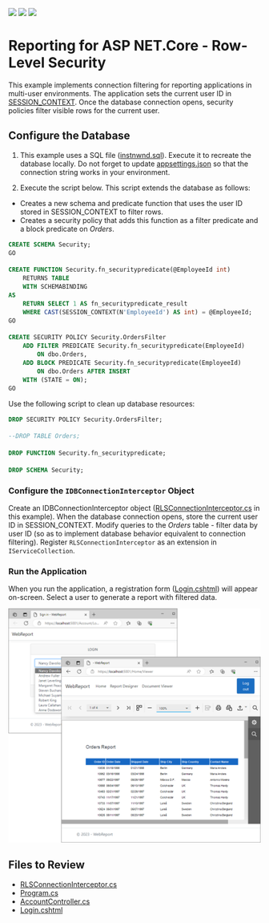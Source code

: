<!-- default badges list -->
![](https://img.shields.io/endpoint?url=https://codecentral.devexpress.com/api/v1/VersionRange/654529367/2023.1)
[![](https://img.shields.io/badge/Open_in_DevExpress_Support_Center-FF7200?style=flat-square&logo=DevExpress&logoColor=white)](https://supportcenter.devexpress.com/ticket/details/T1172357)
[![](https://img.shields.io/badge/📖_How_to_use_DevExpress_Examples-e9f6fc?style=flat-square)](https://docs.devexpress.com/GeneralInformation/403183)
<!-- default badges end -->
# Reporting for ASP NET.Core - Row-Level Security 

This example implements connection filtering for reporting applications in multi-user environments. The application sets the current user ID in [SESSION_CONTEXT](https://learn.microsoft.com/en-us/sql/t-sql/functions/session-context-transact-sql?view=sql-server-ver16&viewFallbackFrom=sql-server-ver16). Once the database connection opens, security policies filter visible rows for the current user.

## Configure the Database

1. This example uses a SQL file ([instnwnd.sql](https://github.com/microsoft/sql-server-samples/blob/master/samples/databases/northwind-pubs/instnwnd.sql)). Execute it to recreate the database locally. Do not forget to update [appsettings.json](./WebReportInterceptors/appsettings.json) so that the connection string works in your environment.

2. Execute the script below. This script extends the database as follows:

- Creates a new schema and predicate function that uses the user ID stored in SESSION_CONTEXT to filter rows. 
- Creates a security policy that adds this function as a filter predicate and a block predicate on _Orders_.

```sql
CREATE SCHEMA Security;
GO

CREATE FUNCTION Security.fn_securitypredicate(@EmployeeId int)
    RETURNS TABLE
    WITH SCHEMABINDING
AS
    RETURN SELECT 1 AS fn_securitypredicate_result
    WHERE CAST(SESSION_CONTEXT(N'EmployeeId') AS int) = @EmployeeId;
GO

CREATE SECURITY POLICY Security.OrdersFilter
    ADD FILTER PREDICATE Security.fn_securitypredicate(EmployeeId)
        ON dbo.Orders,
    ADD BLOCK PREDICATE Security.fn_securitypredicate(EmployeeId)
        ON dbo.Orders AFTER INSERT
    WITH (STATE = ON);
GO
```

Use the following script to clean up database resources:

```sql
DROP SECURITY POLICY Security.OrdersFilter;

--DROP TABLE Orders;

DROP FUNCTION Security.fn_securitypredicate;

DROP SCHEMA Security;
```

### Configure the `IDBConnectionInterceptor` Object 
Create an IDBConnectionInterceptor object ([RLSConnectionInterceptor.cs](./WebReportInterceptors/Services/RLSConnectionInterceptor.cs) in this example). When the database connection opens, store the current user ID in SESSION_CONTEXT. Modify queries to the _Orders_ table - filter data by user ID (so as to implement database behavior equivalent to connection filtering). Register `RLSConnectionInterceptor` as an extension in `IServiceCollection`.

### Run the Application

When you run the application, a registration form ([Login.cshtml](./WebReportInterceptors/Views/Account/Login.cshtml)) will appear on-screen. Select a user to generate a report with filtered data.

![Report](./Images/Report.png)

## Files to Review

- [RLSConnectionInterceptor.cs](./WebReportInterceptors/Services/RLSConnectionInterceptor.cs)
- [Program.cs](./WebReportInterceptors/Program.cs)
- [AccountController.cs](./WebReportInterceptors/Controllers/AccountController.cs)
- [Login.cshtml](./WebReportInterceptors/Views/Account/Login.cshtml)

